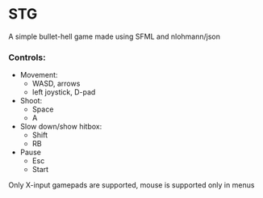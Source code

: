 # STG
A simple bullet-hell game made using SFML and nlohmann/json

### Controls:
- Movement:  
  - WASD, arrows
  - left joystick, D-pad
- Shoot: 
  - Space
  - A 
- Slow down/show hitbox: 
  - Shift
  - RB
- Pause
  - Esc
  - Start

Only X-input gamepads are supported, mouse is supported only in menus
